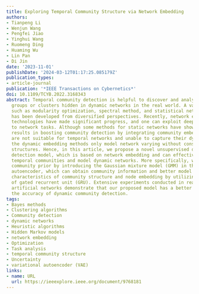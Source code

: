 ```yaml
---
title: Exploring Temporal Community Structure via Network Embedding
authors:
- Tianpeng Li
- Wenjun Wang
- Pengfei Jiao
- Yinghui Wang
- Ruomeng Ding
- Huaming Wu
- Lin Pan
- Di Jin
date: '2023-11-01'
publishDate: '2024-03-12T01:17:25.085179Z'
publication_types:
- article-journal
publication: '*IEEE Transactions on Cybernetics*'
doi: 10.1109/TCYB.2022.3168343
abstract: Temporal community detection is helpful to discover and analyze significant
  groups or clusters hidden in dynamic networks in the real world. A variety of methods,
  such as modularity optimization, spectral method, and statistical network model,
  has been developed from diversified perspectives. Recently, network embedding-based
  technologies have made significant progress, and one can exploit deep learning superiority
  to network tasks. Although some methods for static networks have shown promising
  results in boosting community detection by integrating community embedding, they
  are not suitable for temporal networks and unable to capture their dynamics. Furthermore,
  the dynamic embedding methods only model network varying without considering community
  structures. Hence, in this article, we propose a novel unsupervised dynamic community
  detection model, which is based on network embedding and can effectively discover
  temporal communities and model dynamic networks. More specifically, we propose the
  community prior by introducing the Gaussian mixture model (GMM) in the variational
  autoencoder, which can obtain community information and better model the evolutionary
  characteristics of community structure and node embedding by utilizing the variant
  of gated recurrent unit (GRU). Extensive experiments conducted in real-world and
  artificial networks demonstrate that our proposed model has a better effect on improving
  the accuracy of dynamic community detection.
tags:
- Bayes methods
- Clustering algorithms
- Community detection
- dynamic networks
- Heuristic algorithms
- Hidden Markov models
- network embedding
- Optimization
- Task analysis
- temporal community structure
- Uncertainty
- variational autoencoder (VAE)
links:
- name: URL
  url: https://ieeexplore.ieee.org/document/9768181
---
```

